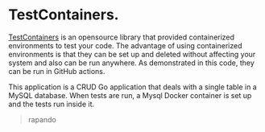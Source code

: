 # TestContainers.

[TestContainers](https://testcontainers.com/) is an opensource library that provided containerized environments to test your code.
The advantage of using containerized environments is that they can be set up and deleted without affecting your 
system and also can be run anywhere. As demonstrated in this code, they can be run in GitHub actions. 

This application is a CRUD Go application that deals with a single table in a MySQL database.
When tests are run, a Mysql Docker container is set up and the tests run inside it.

> rapando
